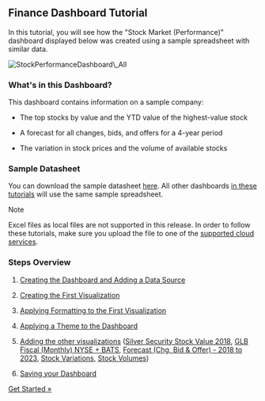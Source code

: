 ## Finance Dashboard Tutorial

In this tutorial, you will see how the "Stock Market (Performance)" dashboard displayed below was created using a sample spreadsheet with
similar data.

<img src="images/StockPerformanceDashboard_All.png" alt="StockPerformanceDashboard\_All" class="responsive-img"/>

### What's in this Dashboard?

This dashboard contains information on a sample company:

  - The top stocks by value and the YTD value of the highest-value stock

  - A forecast for all changes, bids, and offers for a 4-year period

  - The variation in stock prices and the volume of available stocks

<a name='sample-datasheet'></a>
### Sample Datasheet

You can download the sample datasheet [here](https://download.infragistics.com/reportplus/help/samples/Reveal_Dashboard_Tutorials.xlsx).
All other dashboards [in these tutorials](~/en/dashboard-tutorials/overview.md) will use
the same sample spreadsheet.

>[!NOTE]
>Excel files as local files are not supported in this release. In order to follow these tutorials, make sure you upload the file to one of the
[supported cloud services](~/en/datasources/overview.md).

### Steps Overview

1.  [Creating the Dashboard and Adding a Data Source](creating-the-dashboard.md)

2.  [Creating the First Visualization](selecting-data-visualization.md)

3.  [Applying Formatting to the First Visualization](applying-formatting-visualization.md)

4.  [Applying a Theme to the Dashboard](applying-theme.md)

5.  [Adding the other visualizations](adding-other-visualizations.md) ([Silver Security Stock Value 2018](Adding-Other-Visualizations.html#sis-stock-value-2018), [GLB Fiscal (Monthly) NYSE + BATS](Adding-Other-Visualizations.html#glb-fiscal-monthly), [Forecast (Chg, Bid & Offer) - 2018 to 2023](Adding-Other-Visualizations.html#forecast-change-bid-offers), [Stock Variations](Adding-Other-Visualizations.html#stock-variations), [Stock Volumes](Adding-Other-Visualizations.html#stock-volumes))

6.  [Saving your Dashboard](saving-dashboard.md)



[Get Started »](getting-started.md)
